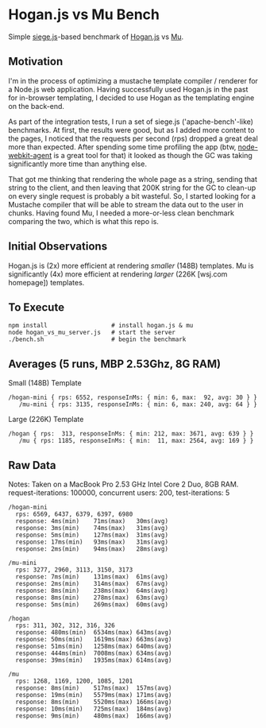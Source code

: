 Hogan.js vs Mu Bench
====================

Simple [siege.js](https://github.com/kissjs/siege.js)-based benchmark of 
[Hogan.js](https://github.com/twitter/hogan.js) vs [Mu](https://github.com/raycmorgan/Mu).


Motivation
----------

I'm in the process of optimizing a mustache template compiler / renderer for a Node.js web application. 
Having successfully used Hogan.js in the past for in-browser templating, I decided to use Hogan as the 
templating engine on the back-end.

As part of the integration tests, I run a set of siege.js ('apache-bench'-like) benchmarks. At first, 
the results were good, but as I added more content to the pages, I noticed that the requests per 
second (rps) dropped a great deal more than expected. After spending some time profiling the app 
(btw, [node-webkit-agent](https://github.com/c4milo/node-webkit-agent) is a great tool for that) 
it looked as though the GC was taking significantly more time than anything else.

That got me thinking that rendering the whole page as a string, sending that string to the client, 
and then leaving that 200K string for the GC to clean-up on every single request is probably a bit 
wasteful. So, I started looking for a Mustache compiler that will be able to stream the data out 
to the user in chunks. Having found Mu, I needed a more-or-less clean benchmark comparing the two, 
which is what this repo is.


Initial Observations
--------------------

Hogan.js is (2x) more efficient at rendering *smaller* (148B) templates. Mu is 
significantly (4x) more efficient at rendering *larger* (226K [wsj.com homepage]) 
templates.


To Execute
----------

    npm install                  # install hogan.js & mu
    node hogan_vs_mu_server.js   # start the server
    ./bench.sh                   # begin the benchmark


Averages (5 runs, MBP 2.53Ghz, 8G RAM)
--------------------------------------

Small (148B) Template

    /hogan-mini { rps: 6552, responseInMs: { min: 6, max:  92, avg: 30 } }
       /mu-mini { rps: 3135, responseInMs: { min: 6, max: 240, avg: 64 } }

Large (226K) Template

    /hogan { rps:  313, responseInMs: { min: 212, max: 3671, avg: 639 } }
       /mu { rps: 1185, responseInMs: { min:  11, max: 2564, avg: 169 } }



Raw Data
--------

Notes: 
  Taken on a MacBook Pro 2.53 GHz Intel Core 2 Duo, 8GB RAM.
  request-iterations: 100000, concurrent users: 200, test-iterations: 5

    /hogan-mini
      rps: 6569, 6437, 6379, 6397, 6980
      response: 4ms(min)	71ms(max)	30ms(avg)
      response: 3ms(min)	74ms(max)	31ms(avg)
      response: 5ms(min)	127ms(max)	31ms(avg)
      response: 17ms(min)	93ms(max)	31ms(avg)
      response: 2ms(min)	94ms(max)	28ms(avg)

    /mu-mini
      rps: 3277, 2960, 3113, 3150, 3173
      response: 7ms(min)	131ms(max)	61ms(avg)
      response: 2ms(min)	314ms(max)	67ms(avg)
      response: 8ms(min)	238ms(max)	64ms(avg)
      response: 8ms(min)	278ms(max)	63ms(avg)
      response: 5ms(min)    269ms(max)	60ms(avg)

    /hogan
      rps: 311, 302, 312, 316, 326
      response: 480ms(min)	6534ms(max)	643ms(avg)
      response: 50ms(min)	1619ms(max)	663ms(avg)
      response: 51ms(min)	1258ms(max)	640ms(avg)
      response: 444ms(min)	7008ms(max)	634ms(avg)
      response: 39ms(min)	1935ms(max)	614ms(avg)
      
    /mu
      rps: 1268, 1169, 1200, 1085, 1201
      response: 8ms(min)	517ms(max)	157ms(avg)
      response: 19ms(min)	5579ms(max)	171ms(avg)
      response: 8ms(min)	5520ms(max)	166ms(avg)
      response: 10ms(min)	725ms(max)	184ms(avg)
      response: 9ms(min)	480ms(max)	166ms(avg)
